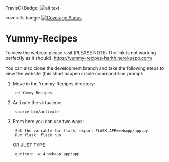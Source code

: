 TravisCI Badge: ![alt text](https://travis-ci.org/HarithJ/Yummy-Recipes.svg?branch=development-ch2)

coveralls badge: <a href='https://coveralls.io/github/HarithJ/Yummy-Recipes?branch=development'><img src='https://coveralls.io/repos/github/HarithJ/Yummy-Recipes/badge.svg?branch=development' alt='Coverage Status' /></a>


# Yummy-Recipes


To view the webiste please visit (PLEASE NOTE: The link is not working perfectly as it should): https://yummy-recipes-harith.herokuapp.com/

You can also clone the development branch and take the following steps to view the website (this shud happen inside command-line prompt:

1. Move in the Yummy-Recipes directory: 

        cd Yummy-Recipes
        
2. Activate the virtualenv: 

        source bin/activate

3. From here you can use two ways:
        
        Set the variable for flask: export FLASK_APP=webapp/app.py
        Run flask: flask run
    
    OR JUST TYPE
            
        gunicorn -w 4 webapp.app:app

